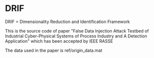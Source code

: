 # DRIF 
DRIF = Dimensionality Reduction and Identification Framework

This is the source code of paper "False Data Injection Attack Testbed of Industrial Cyber-Physical Systems of Process Industry and A Detection Application" which has been accepted by IEEE RASSE

The data used in the paper is ref/origin_data.mat


